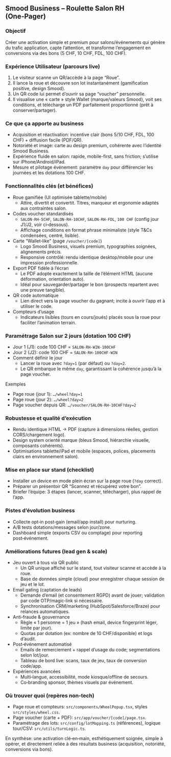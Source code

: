 ## Smood Business – Roulette Salon RH (One‑Pager)

### Objectif
Créer une activation simple et premium pour salons/événements qui génère du trafic application, capte l’attention, et transforme l’engagement en conversions via des bons (5 CHF, 10 CHF, FDL, 100 CHF).

### Expérience Utilisateur (parcours live)
1. Le visiteur scanne un QR/accède à la page “Roue”.
2. Il lance la roue et découvre son lot instantanément (gamification positive, design Smood).
3. Un QR code lui permet d’ouvrir sa page “voucher” personnelle.
4. Il visualise une « carte » style Wallet (marque/valeurs Smood), voit ses conditions, et télécharge un PDF parfaitement proportionné (prêt à conserver/partager).

### Ce que ça apporte au business
- Acquisition et réactivation: incentive clair (bons 5/10 CHF, FDL, 100 CHF) + diffusion facile (PDF/QR).
- Notoriété et image: carte au design premium, cohérente avec l’identité Smood Business.
- Expérience fluide en salon: rapide, mobile-first, sans friction; s’utilise sur iPhone/Android/iPad.
- Mesure et pilotage événement: paramètre `day` pour différencier les journées et les dotations 100 CHF.

### Fonctionnalités clés (et bénéfices)
- Roue gamifiée (UI optimisée tablette/mobile)
  - Attire, divertit et convertit. Titres, marqueur et ergonomie adaptés aux contraintes salon.
- Codes voucher standardisés
  - `SALON-RH-5CHF`, `SALON-RH-10CHF`, `SALON-RH-FDL`, `100 CHF` (config jour J1/J2, voir ci‑dessous).
  - Affichage conditions en format phrase minimaliste (style T&Cs condensées, centré, lisible).
- Carte “Wallet‑like” (page `/voucher/[code]`)
  - Logo Smood Business, visuels premium, typographies soignées, alignements précis.
  - Responsive contrôlé: rendu identique desktop/mobile pour une impression professionnelle.
- Export PDF fidèle à l’écran
  - Le PDF adopte exactement la taille de l’élément HTML (aucune déformation, orientation auto).
  - Idéal pour sauvegarder/partager le bon (prospects repartent avec une preuve tangible).
- QR code automatique
  - Lien direct vers la page voucher du gagnant; incite à ouvrir l’app et à utiliser le code.
- Compteurs d’usage
  - Indicateurs lisibles (tours en cours/joués) placés sous la roue pour faciliter l’animation terrain.

### Paramétrage Salon sur 2 jours (dotation 100 CHF)
- Jour 1 (J1): code 100 CHF = `SALON-RH-WIN-100CHF`
- Jour 2 (J2): code 100 CHF = `SALON-RH-100CHF-WIN`
- Comment définir le jour
  - Lancer la roue avec `?day=1` (par défaut) ou `?day=2`.
  - Le QR embarque le même `day`, garantissant la cohérence jusqu’à la page voucher.

Exemples
- Page roue (jour 1): `…/wheel?day=1`
- Page roue (jour 2): `…/wheel?day=2`
- Page voucher depuis QR: `…/voucher/SALON-RH-10CHF?day=2`

### Robustesse et qualité d’exécution
- Rendu identique HTML → PDF (capture à dimensions réelles, gestion CORS/chargement logo).
- Design system orienté marque (bleus Smood, hiérarchie visuelle, composants cohérents).
- Optimisations tablette/iPad et mobile (espaces, polices, placements clairs en environnement salon).

### Mise en place sur stand (checklist)
- Installer un device en mode plein écran sur la page roue (`?day` correct).
- Préparer un présentoir QR “Scannez et récupérez votre bon”.
- Briefer l’équipe: 3 étapes (lancer, scanner, télécharger), plus rappel de l’app.

### Pistes d’évolution business
- Collecte opt‑in post‑gain (email/app install) pour nurturing.
- A/B tests dotations/messages selon jour/zone.
- Dashboard simple (exports CSV ou comptage) pour reporting post‑événement.

### Améliorations futures (lead gen & scale)
- Jeu ouvert à tous via QR public
  - Un QR unique affiché sur le stand, tout visiteur scanne et accède à la roue.
  - Base de données simple (cloud) pour enregistrer chaque session de jeu et le lot.
- Email gating (captation de leads)
  - Demande d’email (et consentement RGPD) avant de jouer; validation par code OTP/magic‑link si nécessaire.
  - Synchronisation CRM/marketing (HubSpot/Salesforce/Braze) pour relances automatiques.
- Anti‑fraude & gouvernance
  - Règle « 1 personne = 1 jeu » (hash email, device fingerprint léger, limite par jour).
  - Quotas par dotation (ex: nombre de 10 CHF/disponible) et logs d’audit.
- Post‑événement automatisé
  - Emails de remerciement + rappel d’usage du code; segmentations selon lot/jour.
  - Tableau de bord live: scans, taux de jeu, taux de conversion code/app.
- Expériences avancées
  - Multi‑langue, accessibilité, mode kiosque/offline de secours.
  - Co‑branding sponsor, thèmes visuels par événement.

### Où trouver quoi (repères non‑tech)
- Page roue et compteurs: `src/components/WheelPopup.tsx`, styles `src/styles/wheel.css`.
- Page voucher (carte + PDF): `src/app/voucher/[code]/page.tsx`.
- Paramétrage des lots: `src/config/lotMapping.ts` (références), logique tour/CSV: `src/utils/turnLogic.ts`.

En synthèse: une activation clé‑en‑main, esthétiquement soignée, simple à opérer, et directement reliée à des résultats business (acquisition, notoriété, conversions via bons).


